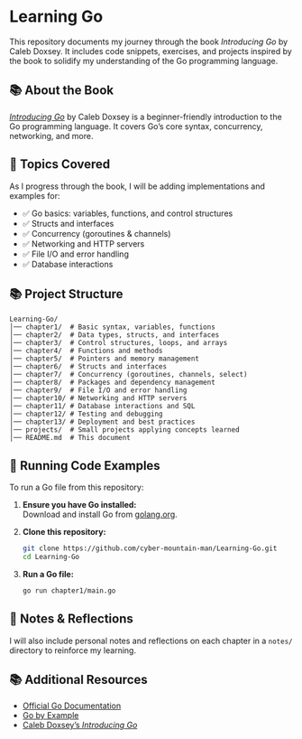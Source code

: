 # Learning Go

This repository documents my journey through the book *Introducing Go* by Caleb Doxsey. It includes code snippets, exercises, and projects inspired by the book to solidify my understanding of the Go programming language.

## 📚 About the Book
[*Introducing Go*](https://www.oreilly.com/library/view/introducing-go/9781491941959/) by Caleb Doxsey is a beginner-friendly introduction to the Go programming language. It covers Go’s core syntax, concurrency, networking, and more.

## 📌 Topics Covered
As I progress through the book, I will be adding implementations and examples for:
- ✅ Go basics: variables, functions, and control structures
- ✅ Structs and interfaces
- ✅ Concurrency (goroutines & channels)
- ✅ Networking and HTTP servers
- ✅ File I/O and error handling
- ✅ Database interactions

## 📚 Project Structure
```
Learning-Go/
│── chapter1/  # Basic syntax, variables, functions
│── chapter2/  # Data types, structs, and interfaces
│── chapter3/  # Control structures, loops, and arrays
│── chapter4/  # Functions and methods
│── chapter5/  # Pointers and memory management
│── chapter6/  # Structs and interfaces
│── chapter7/  # Concurrency (goroutines, channels, select)
│── chapter8/  # Packages and dependency management
│── chapter9/  # File I/O and error handling
│── chapter10/ # Networking and HTTP servers
│── chapter11/ # Database interactions and SQL
│── chapter12/ # Testing and debugging
│── chapter13/ # Deployment and best practices
│── projects/  # Small projects applying concepts learned
│── README.md  # This document
```

## 🚀 Running Code Examples
To run a Go file from this repository:
1. **Ensure you have Go installed:**  
   Download and install Go from [golang.org](https://go.dev/dl/).
   
2. **Clone this repository:**  
   ```sh
   git clone https://github.com/cyber-mountain-man/Learning-Go.git
   cd Learning-Go
   ```

3. **Run a Go file:**  
   ```sh
   go run chapter1/main.go
   ```

## 📌 Notes & Reflections
I will also include personal notes and reflections on each chapter in a `notes/` directory to reinforce my learning.

## 📚 Additional Resources
- [Official Go Documentation](https://golang.org/doc/)
- [Go by Example](https://gobyexample.com/)
- [Caleb Doxsey’s *Introducing Go*](https://www.oreilly.com/library/view/introducing-go/9781491941959/)
